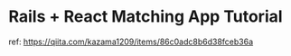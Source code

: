 # Rails + React Matching App Tutorial

ref: https://qiita.com/kazama1209/items/86c0adc8b6d38fceb36a
